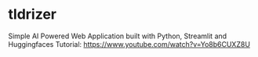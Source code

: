 # tldrizer
Simple AI Powered Web Application built with Python, Streamlit and Huggingfaces
Tutorial: https://www.youtube.com/watch?v=Yo8b6CUXZ8U
